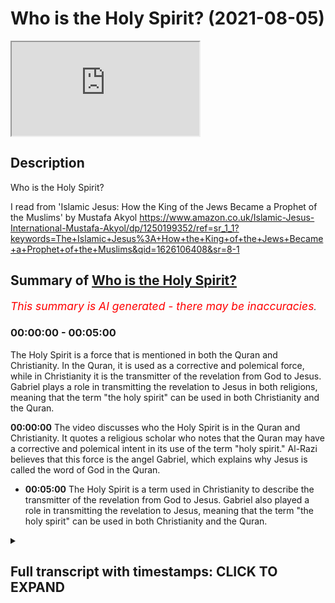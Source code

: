 # Who is the Holy Spirit? (2021-08-05)

<iframe loading='lazy' allow='autoplay' src='https://www.youtube.com/embed/VGd59ASK_VM'></iframe>

## Description

Who is the Holy Spirit?

I read from 'Islamic Jesus: How the King of the Jews Became a Prophet of the Muslims' by Mustafa Akyol https://www.amazon.co.uk/Islamic-Jesus-International-Mustafa-Akyol/dp/1250199352/ref=sr_1_1?keywords=The+Islamic+Jesus%3A+How+the+King+of+the+Jews+Became+a+Prophet+of+the+Muslims&qid=1626106408&sr=8-1

## Summary of [Who is the Holy Spirit?](https://www.youtube.com/watch?v=VGd59ASK_VM)


*<span style="color:red; font-size:125%">This summary is AI generated - there may be inaccuracies</span>. [](/)*

### <a onclick="modifyYTiframeseektime('0')">00:00:00</a> - <a onclick="modifyYTiframeseektime('300')">00:05:00</a>

The Holy Spirit is a force that is mentioned in both the Quran and Christianity. In the Quran, it is used as a corrective and polemical force, while in Christianity it is the transmitter of the revelation from God to Jesus. Gabriel plays a role in transmitting the revelation to Jesus in both religions, meaning that the term "the holy spirit" can be used in both Christianity and the Quran.

**<a onclick="modifyYTiframeseektime('0')">00:00:00</a>** The video discusses who the Holy Spirit is in the Quran and Christianity. It quotes a religious scholar who notes that the Quran may have a corrective and polemical intent in its use of the term "holy spirit." Al-Razi believes that this force is the angel Gabriel, which explains why Jesus is called the word of God in the Quran.
* **<a onclick="modifyYTiframeseektime('300')">00:05:00</a>** The Holy Spirit is a term used in Christianity to describe the transmitter of the revelation from God to Jesus. Gabriel also played a role in transmitting the revelation to Jesus, meaning that the term "the holy spirit" can be used in both Christianity and the Quran.

<details><summary><h2>Full transcript with timestamps: CLICK TO EXPAND</h2></summary>

<a onclick="modifyYTiframeseektime('1')">0:00:01</a> i just wanted to do a very brief  
<a onclick="modifyYTiframeseektime('3')">0:00:03</a> video on the holy spirit who or what  
<a onclick="modifyYTiframeseektime('6')">0:00:06</a> is the holy spirit in the quran and in  
<a onclick="modifyYTiframeseektime('10')">0:00:10</a> christianity just to read a very brief  
<a onclick="modifyYTiframeseektime('13')">0:00:13</a> extract from the islamic jesus by  
<a onclick="modifyYTiframeseektime('15')">0:00:15</a> akio he says on page 169  
<a onclick="modifyYTiframeseektime('18')">0:00:18</a> section entitled the holy spirit  
<a onclick="modifyYTiframeseektime('21')">0:00:21</a> christians who read the quran  
<a onclick="modifyYTiframeseektime('23')">0:00:23</a> may be repeatedly surprised to come  
<a onclick="modifyYTiframeseektime('26')">0:00:26</a> across some  
<a onclick="modifyYTiframeseektime('27')">0:00:27</a> familiar terms that have powerful  
<a onclick="modifyYTiframeseektime('30')">0:00:30</a> meanings  
<a onclick="modifyYTiframeseektime('30')">0:00:30</a> in their own theology one of these is  
<a onclick="modifyYTiframeseektime('33')">0:00:33</a> word of god  
<a onclick="modifyYTiframeseektime('35')">0:00:35</a> another is holy spirit or rook  
<a onclick="modifyYTiframeseektime('38')">0:00:38</a> al-qudoos in its arabic original  
<a onclick="modifyYTiframeseektime('41')">0:00:41</a> the term is used four times in the quran  
<a onclick="modifyYTiframeseektime('45')">0:00:45</a> three of which  
<a onclick="modifyYTiframeseektime('46')">0:00:46</a> are in direct relation to jesus  
<a onclick="modifyYTiframeseektime('49')">0:00:49</a> in all these three instances we read  
<a onclick="modifyYTiframeseektime('52')">0:00:52</a> that god  
<a onclick="modifyYTiframeseektime('52')">0:00:52</a> strengthened jesus with the holy spirit  
<a onclick="modifyYTiframeseektime('55')">0:00:55</a> and in one passage  
<a onclick="modifyYTiframeseektime('57')">0:00:57</a> chapter 2 verse 87 in the quran reading  
<a onclick="modifyYTiframeseektime('60')">0:01:00</a> from the  
<a onclick="modifyYTiframeseektime('60')">0:01:00</a> haleem translation it says we gave jesus  
<a onclick="modifyYTiframeseektime('64')">0:01:04</a> son of mary clear signs and strengthened  
<a onclick="modifyYTiframeseektime('68')">0:01:08</a> him  
<a onclick="modifyYTiframeseektime('68')">0:01:08</a> with the holy spirit and in this  
<a onclick="modifyYTiframeseektime('71')">0:01:11</a> translation  
<a onclick="modifyYTiframeseektime('72')">0:01:12</a> which i've highlighted was holy spirit  
<a onclick="modifyYTiframeseektime('74')">0:01:14</a> have a lower cage  
<a onclick="modifyYTiframeseektime('75')">0:01:15</a> case h and a lower s for spirit so it's  
<a onclick="modifyYTiframeseektime('79')">0:01:19</a> not like  
<a onclick="modifyYTiframeseektime('80')">0:01:20</a> holy spirit with capital letters uh  
<a onclick="modifyYTiframeseektime('84')">0:01:24</a> in the fourth instance however in the  
<a onclick="modifyYTiframeseektime('86')">0:01:26</a> quran  
<a onclick="modifyYTiframeseektime('87')">0:01:27</a> holy spirit appears in the context not  
<a onclick="modifyYTiframeseektime('90')">0:01:30</a> of jesus  
<a onclick="modifyYTiframeseektime('91')">0:01:31</a> but of the prophet muhammad we hear him  
<a onclick="modifyYTiframeseektime('94')">0:01:34</a> saying apparently  
<a onclick="modifyYTiframeseektime('95')">0:01:35</a> in reference to the quran quote the holy  
<a onclick="modifyYTiframeseektime('98')">0:01:38</a> spirit  
<a onclick="modifyYTiframeseektime('99')">0:01:39</a> has brought it down from your lord  
<a onclick="modifyYTiframeseektime('102')">0:01:42</a> with truth that surah 16  
<a onclick="modifyYTiframeseektime('106')">0:01:46</a> 102. the holy spirit has brought it down  
<a onclick="modifyYTiframeseektime('109')">0:01:49</a> that's the quran  
<a onclick="modifyYTiframeseektime('110')">0:01:50</a> from your lord with truth so the holy  
<a onclick="modifyYTiframeseektime('114')">0:01:54</a> spirit  
<a onclick="modifyYTiframeseektime('115')">0:01:55</a> is an agent in the quran that both  
<a onclick="modifyYTiframeseektime('117')">0:01:57</a> strengthened jesus  
<a onclick="modifyYTiframeseektime('119')">0:01:59</a> and also brought down the quran hence  
<a onclick="modifyYTiframeseektime('122')">0:02:02</a> most  
<a onclick="modifyYTiframeseektime('123')">0:02:03</a> muslim commentators identify this force  
<a onclick="modifyYTiframeseektime('126')">0:02:06</a> as the  
<a onclick="modifyYTiframeseektime('126')">0:02:06</a> angel gabriel so this is who  
<a onclick="modifyYTiframeseektime('130')">0:02:10</a> the holy spirit is in the quran it's the  
<a onclick="modifyYTiframeseektime('132')">0:02:12</a> angel  
<a onclick="modifyYTiframeseektime('133')">0:02:13</a> the angel gabriel himself of course the  
<a onclick="modifyYTiframeseektime('136')">0:02:16</a> term has a completely different meaning  
<a onclick="modifyYTiframeseektime('139')">0:02:19</a> in christianity where the holy spirit is  
<a onclick="modifyYTiframeseektime('141')">0:02:21</a> conceived  
<a onclick="modifyYTiframeseektime('142')">0:02:22</a> as the third person of the trinity so  
<a onclick="modifyYTiframeseektime('144')">0:02:24</a> you get the god the father  
<a onclick="modifyYTiframeseektime('145')">0:02:25</a> god the son and god the holy spirit so  
<a onclick="modifyYTiframeseektime('148')">0:02:28</a> the holy spirit is just god basically in  
<a onclick="modifyYTiframeseektime('150')">0:02:30</a> one of his  
<a onclick="modifyYTiframeseektime('151')">0:02:31</a> persona naturally that is not what the  
<a onclick="modifyYTiframeseektime('154')">0:02:34</a> quran means in fact as  
<a onclick="modifyYTiframeseektime('156')">0:02:36</a> a scholar noted one might see a  
<a onclick="modifyYTiframeseektime('159')">0:02:39</a> corrective  
<a onclick="modifyYTiframeseektime('160')">0:02:40</a> even a polemical intent in the quran's  
<a onclick="modifyYTiframeseektime('164')">0:02:44</a> use  
<a onclick="modifyYTiframeseektime('164')">0:02:44</a> of this phrase now that quote  
<a onclick="modifyYTiframeseektime('168')">0:02:48</a> comes from the encyclopedia of the quran  
<a onclick="modifyYTiframeseektime('171')">0:02:51</a> and the author is sydney  
<a onclick="modifyYTiframeseektime('173')">0:02:53</a> h griffith who is a very distinguished  
<a onclick="modifyYTiframeseektime('175')">0:02:55</a> american  
<a onclick="modifyYTiframeseektime('176')">0:02:56</a> professor expert on various  
<a onclick="modifyYTiframeseektime('179')">0:02:59</a> early islamic history and chronic  
<a onclick="modifyYTiframeseektime('181')">0:03:01</a> interpretation  
<a onclick="modifyYTiframeseektime('182')">0:03:02</a> and that's in his article holy spirit  
<a onclick="modifyYTiframeseektime('185')">0:03:05</a> page  
<a onclick="modifyYTiframeseektime('185')">0:03:05</a> four four three i'm gonna be that again  
<a onclick="modifyYTiframeseektime('188')">0:03:08</a> that sentence because i think i i  
<a onclick="modifyYTiframeseektime('189')">0:03:09</a> personally find this  
<a onclick="modifyYTiframeseektime('191')">0:03:11</a> very convincing one might see  
<a onclick="modifyYTiframeseektime('194')">0:03:14</a> a corrective even a polemical intent  
<a onclick="modifyYTiframeseektime('198')">0:03:18</a> in the quran's use of the phrase so  
<a onclick="modifyYTiframeseektime('201')">0:03:21</a> like in many instances in my view the  
<a onclick="modifyYTiframeseektime('203')">0:03:23</a> quran is  
<a onclick="modifyYTiframeseektime('205')">0:03:25</a> correcting and polemicizing against  
<a onclick="modifyYTiframeseektime('208')">0:03:28</a> certain  
<a onclick="modifyYTiframeseektime('208')">0:03:28</a> christian theological terms for example  
<a onclick="modifyYTiframeseektime('211')">0:03:31</a> son of god  
<a onclick="modifyYTiframeseektime('212')">0:03:32</a> or jesus being divine and or jesus or  
<a onclick="modifyYTiframeseektime('214')">0:03:34</a> god having a son and so on it  
<a onclick="modifyYTiframeseektime('217')">0:03:37</a> it really is uh critiquing those views  
<a onclick="modifyYTiframeseektime('221')">0:03:41</a> so to continue this book yes there is a  
<a onclick="modifyYTiframeseektime('223')">0:03:43</a> holy spirit the polemic implies  
<a onclick="modifyYTiframeseektime('226')">0:03:46</a> but it is not a part of a triune god  
<a onclick="modifyYTiframeseektime('229')">0:03:49</a> it is only the angel gabriel  
<a onclick="modifyYTiframeseektime('232')">0:03:52</a> so the confusion that some christians  
<a onclick="modifyYTiframeseektime('234')">0:03:54</a> might feel and reading about the holy  
<a onclick="modifyYTiframeseektime('236')">0:03:56</a> spirit is clear here clarified  
<a onclick="modifyYTiframeseektime('238')">0:03:58</a> and indeed the context in the quran  
<a onclick="modifyYTiframeseektime('239')">0:03:59</a> overall makes it clear  
<a onclick="modifyYTiframeseektime('241')">0:04:01</a> what is being spoken of here an angel  
<a onclick="modifyYTiframeseektime('244')">0:04:04</a> yet what does the quran exactly mean  
<a onclick="modifyYTiframeseektime('247')">0:04:07</a> by emphasizing that the holy spirit  
<a onclick="modifyYTiframeseektime('250')">0:04:10</a> strengthened  
<a onclick="modifyYTiframeseektime('251')">0:04:11</a> jesus gabriel is believed to have  
<a onclick="modifyYTiframeseektime('254')">0:04:14</a> occasionally  
<a onclick="modifyYTiframeseektime('255')">0:04:15</a> had occasional encounters with the  
<a onclick="modifyYTiframeseektime('256')">0:04:16</a> prophet muhammad as well  
<a onclick="modifyYTiframeseektime('258')">0:04:18</a> to reveal to him verses of the quran  
<a onclick="modifyYTiframeseektime('262')">0:04:22</a> but the quran does not state that  
<a onclick="modifyYTiframeseektime('265')">0:04:25</a> gabriel  
<a onclick="modifyYTiframeseektime('265')">0:04:25</a> strengthened muhammad or any other  
<a onclick="modifyYTiframeseektime('268')">0:04:28</a> prophet  
<a onclick="modifyYTiframeseektime('270')">0:04:30</a> that is why al-razi who's a very famous  
<a onclick="modifyYTiframeseektime('273')">0:04:33</a> islamic writer and scholar from the  
<a onclick="modifyYTiframeseektime('276')">0:04:36</a> medieval period  
<a onclick="modifyYTiframeseektime('277')">0:04:37</a> he offered the possibility that quote  
<a onclick="modifyYTiframeseektime('280')">0:04:40</a> god  
<a onclick="modifyYTiframeseektime('280')">0:04:40</a> commanded gabriel to be with jesus in  
<a onclick="modifyYTiframeseektime('284')">0:04:44</a> all his circumstances god commanded  
<a onclick="modifyYTiframeseektime('286')">0:04:46</a> gabriel to be with jesus  
<a onclick="modifyYTiframeseektime('288')">0:04:48</a> in all his circumstances this can also  
<a onclick="modifyYTiframeseektime('292')">0:04:52</a> be a way of understanding how  
<a onclick="modifyYTiframeseektime('294')">0:04:54</a> jesus could be the word of god as he is  
<a onclick="modifyYTiframeseektime('297')">0:04:57</a> termed in the quran  
<a onclick="modifyYTiframeseektime('299')">0:04:59</a> in the sense of always speaking the  
<a onclick="modifyYTiframeseektime('302')">0:05:02</a> words of god  
<a onclick="modifyYTiframeseektime('303')">0:05:03</a> the transmitter of the revelation was  
<a onclick="modifyYTiframeseektime('306')">0:05:06</a> with him  
<a onclick="modifyYTiframeseektime('306')">0:05:06</a> all the time so jesus could be the word  
<a onclick="modifyYTiframeseektime('310')">0:05:10</a> of god  
<a onclick="modifyYTiframeseektime('310')">0:05:10</a> in the sense that he was always speaking  
<a onclick="modifyYTiframeseektime('312')">0:05:12</a> the words  
<a onclick="modifyYTiframeseektime('313')">0:05:13</a> of god the transmitter of revelation was  
<a onclick="modifyYTiframeseektime('316')">0:05:16</a> with him  
<a onclick="modifyYTiframeseektime('316')">0:05:16</a> gabriel all the time so  
<a onclick="modifyYTiframeseektime('320')">0:05:20</a> that's very brief um survey of the  
<a onclick="modifyYTiframeseektime('322')">0:05:22</a> question but i think it nicely sums up  
<a onclick="modifyYTiframeseektime('324')">0:05:24</a> the difference  
<a onclick="modifyYTiframeseektime('325')">0:05:25</a> of use of this very similar term in  
<a onclick="modifyYTiframeseektime('328')">0:05:28</a> christian theology  
<a onclick="modifyYTiframeseektime('329')">0:05:29</a> and in the quran i hope that was of some  
<a onclick="modifyYTiframeseektime('331')">0:05:31</a> use  
<a onclick="modifyYTiframeseektime('332')">0:05:32</a> until next time  

</details>
